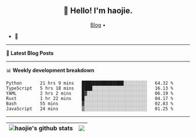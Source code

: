 <h2 align="center">👋 Hello! I'm haojie.</h2>
<p align="center">
  <a href="https://aoyouer.com">Blog</a> •
</p>


- 🔭 


-------

**📝 Latest Blog Posts**


-------

📊 **Weekly development breakdown**
<!--START_SECTION:waka-->

```text
Python       21 hrs 9 mins   ████████████████░░░░░░░░░   64.32 %
TypeScript   5 hrs 18 mins   ████░░░░░░░░░░░░░░░░░░░░░   16.13 %
YAML         2 hrs 2 mins    █▓░░░░░░░░░░░░░░░░░░░░░░░   06.19 %
Rust         1 hr 22 mins    █░░░░░░░░░░░░░░░░░░░░░░░░   04.17 %
Bash         55 mins         ▓░░░░░░░░░░░░░░░░░░░░░░░░   02.83 %
JavaScript   24 mins         ▒░░░░░░░░░░░░░░░░░░░░░░░░   01.25 %
```

<!--END_SECTION:waka-->

-------



| <img align="center" src="https://github-readme-stats.vercel.app/api?username=haojie06&show_icons=true&theme=graywhite&show_icons=true&count_private=true&include_all_commits=true&hide_border=true" alt="haojie's github stats" /> | <img align="center" src="https://github-readme-stats.vercel.app/api/top-langs/?username=haojie06&layout=compact&theme=graywhite&hide_border=true&hide=css,html" /> |
| ------------- | ------------- |


